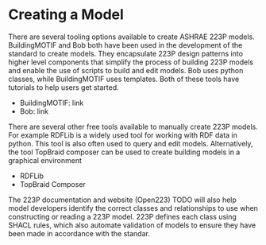 # Creating a Model

There are several tooling options available to create ASHRAE 223P models. BuildingMOTIF and Bob both have been used in the development of the standard to create models. They encapsulate 223P design patterns into higher level components that simplify the process of building 223P models and enable the use of scripts to build and edit models. Bob uses python classes, while BuildingMOTIF uses templates. Both of these tools have tutorials to help users get started.

* BuildingMOTIF: link
* Bob: link

There are several other free tools available to manually create 223P models. For example RDFLib is a widely used tool for working with RDF data in python. This tool is also often used to query and edit models. Alternatively, the tool TopBraid composer can be used to create building models in a graphical environment 

* RDFLib
* TopBraid Composer



The 223P documentation and website (Open223) TODO will also help model developers identify the correct classes and relationships to use when constructing or reading a 223P model. 223P defines each class using SHACL rules, which also automate validation of models to ensure they have been made in accordance with the standar.
